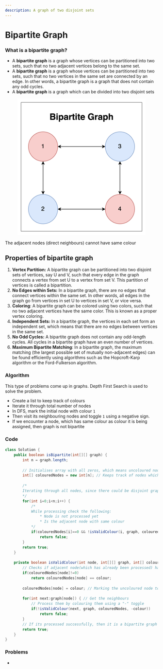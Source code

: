 ```yaml
---
description: A graph of two disjoint sets
---
```


# Bipartite Graph

### What is a bipartite graph?

* A **bipartite graph** is a graph whose vertices can be partitioned into two sets, such that no two adjacent vertices belong to the same set.
* A **bipartite graph** is a graph whose vertices can be partitioned into two sets, such that no two vertices in the same set are connected by an edge. In other words, a bipartite graph is a graph that does not contain any odd cycles.
* A **bipartite graph** is a graph which can be divided into two disjoint sets

<figure><img src="../../.gitbook/assets/image (2) (1) (1) (1).png" alt=""><figcaption></figcaption></figure>

The adjacent nodes (direct neighbours) cannot have same colour



## Properties of bipartite graph

1. **Vertex Partition:** A bipartite graph can be partitioned into two disjoint sets of vertices, say U and V, such that every edge in the graph connects a vertex from set U to a vertex from set V. This partition of vertices is called a bipartition.
2. **No Edges within Sets:** In a bipartite graph, there are no edges that connect vertices within the same set. In other words, all edges in the graph go from vertices in set U to vertices in set V, or vice versa.
3. **Coloring**: A bipartite graph can be colored using two colors, such that no two adjacent vertices have the same color. This is known as a proper vertex coloring.
4. **Independent Sets:** In a bipartite graph, the vertices in each set form an independent set, which means that there are no edges between vertices in the same set.
5. **No Odd Cycles:** A bipartite graph does not contain any odd-length cycles. All cycles in a bipartite graph have an even number of vertices.
6. **Maximum Bipartite Matching**: In a bipartite graph, the maximum matching (the largest possible set of mutually non-adjacent edges) can be found efficiently using algorithms such as the Hopcroft-Karp algorithm or the Ford-Fulkerson algorithm.

### Algorithm

This type of problems come up in graphs. Depth First Search is used to solve the problem.

* Create a list to keep track of colours
* Iterate it through total number of nodes
* In DFS, mark the initial node with colour `1`&#x20;
* Then visit its neighbouring nodes and toggle `1` using a negative sign.
* If we encounter a node, which has same colour as colour it is being assigned, then graph is not bipartite

### Code

```java
class Solution {
    public boolean isBipartite(int[][] graph) {
        int n = graph.length;
        
        // Initialises array with all zeros, which means uncoloured nodes
        int[] colouredNodes = new int[n]; // Keeps track of nodes which has been coloured
        
        /*
        Iterating through all nodes, since there could be disjoint graph, using for loop to           ensure all nodes of all graphs are processed
        */
        for(int i=0;i<n;i++) { 
            /*
            While processing check the following:
                * Node is not processed yet
                * Is the adjacent node with same colour
            */
            if(colouredNodes[i]==0 && !isValidColour(i, graph, colouredNodes, 1))
                return false;
        }
        return true;
    }
    
    private boolean isValidColour(int node, int[][] graph, int[] colouredNodes, int colour) {
        // Checks if adjacent node(which has already been processed) has same colour as parent
        if(colouredNodes[node]!=0) 
            return colouredNodes[node] == colour;
        
        colouredNodes[node] = colour; // Marking the uncoloured node to a colour
        
        for(int next:graph[node]) { // Get the neighbours
            // Process them by colouring them using a "-" toggle
            if(!isValidColour(next, graph, colouredNodes, -colour))
                return false;
        }
        // If its processed successfully, then it is a bipartite graph
        return true;
    }
}
```

### Problems

*
